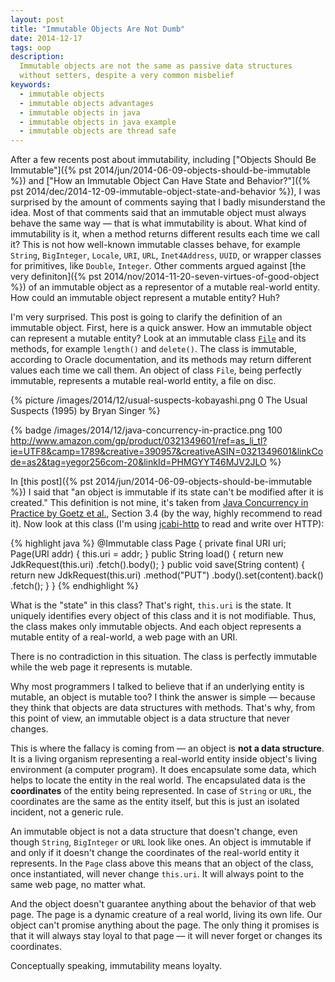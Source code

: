 ```yaml
---
layout: post
title: "Immutable Objects Are Not Dumb"
date: 2014-12-17
tags: oop
description:
  Immutable objects are not the same as passive data structures
  without setters, despite a very common misbelief
keywords:
  - immutable objects
  - immutable objects advantages
  - immutable objects in java
  - immutable objects in java example
  - immutable objects are thread safe
---
```


After a few recents post about immutability, including
["Objects Should Be Immutable"]({% pst 2014/jun/2014-06-09-objects-should-be-immutable %}) and
["How an Immutable Object Can Have State and Behavior?"]({% pst 2014/dec/2014-12-09-immutable-object-state-and-behavior %}),
I was surprised by the amount of comments saying that I badly misunderstand
the idea. Most of that comments said that an immutable object must always behave
the same way &mdash; that is what immutability is about. What kind of immutability
is it, when a method returns different results each time we call it?
This is not how well-known immutable classes behave, for example `String`, `BigInteger`,
`Locale`, `URI`, `URL`, `Inet4Address`, `UUID`, or wrapper classes for primitives, like `Double`,
`Integer`. Other comments argued against
[the very definiton]({% pst 2014/nov/2014-11-20-seven-virtues-of-good-object %})
of an immutable object as a representor of a mutable real-world entity. How
could an immutable object represent a mutable entity? Huh?

I'm very surprised. This post is going to clarify the definition of an immutable
object. First, here is a quick answer. How an immutable object can represent a mutable entity?
Look at an immutable class
[`File`](http://docs.oracle.com/javase/7/docs/api/java/io/File.html)
and its methods, for example `length()` and `delete()`. The class is immutable, according
to Oracle documentation, and its methods may return different values each time
we call them. An object of class `File`, being perfectly immutable,
represents a mutable real-world entity, a file on disc.

<!--more-->

{% picture /images/2014/12/usual-suspects-kobayashi.png 0 The Usual Suspects (1995) by Bryan Singer %}

{% badge /images/2014/12/java-concurrency-in-practice.png 100 http://www.amazon.com/gp/product/0321349601/ref=as_li_tl?ie=UTF8&camp=1789&creative=390957&creativeASIN=0321349601&linkCode=as2&tag=yegor256com-20&linkId=PHMGYYT46MJV2JLO %}

In [this post]({% pst 2014/jun/2014-06-09-objects-should-be-immutable %}) I said
that "an object is immutable if its state can't be modified after it is created."
This definition is not mine, it's taken from
[Java Concurrency in Practice by Goetz et al.](http://www.amazon.com/gp/product/0321349601/ref=as_li_tl?ie=UTF8&camp=1789&creative=390957&creativeASIN=0321349601&linkCode=as2&tag=yegor256com-20&linkId=PHMGYYT46MJV2JLO), Section 3.4
(by the way, highly recommend to read it). Now look at this class
(I'm using [jcabi-http](http://http.jcabi.com) to read and write over HTTP):

{% highlight java %}
@Immutable
class Page {
  private final URI uri;
  Page(URI addr) {
    this.uri = addr;
  }
  public String load() {
    return new JdkRequest(this.uri)
      .fetch().body();
  }
  public void save(String content) {
    return new JdkRequest(this.uri)
      .method("PUT")
      .body().set(content).back()
      .fetch();
  }
}
{% endhighlight %}

What is the "state" in this class? That's right, `this.uri` is the state. It
uniquely identifies every object of this class and it is not modifiable. Thus,
the class makes only immutable objects. And each object represents a
mutable entity of a real-world, a web page with an URI.

There is no contradiction in this situation. The class is perfectly immutable
while the web page it represents is mutable.

Why most programmers I talked to believe that
if an underlying entity is mutable, an object is mutable too? I think the
answer is simple &mdash; because they think that objects are
data structures with methods. That's why, from this point of view,
an immutable object is a data structure that never changes.

This is where the fallacy is coming from &mdash; an object is
**not a data structure**. It is a living organism representing
a real-world entity inside object's living environment (a computer program).
It does encapsulate some data, which helps to locate the entity in the real world. The encapsulated
data is the **coordinates** of the entity being represented. In case
of `String` or `URL`, the coordinates are the same as the
entity itself, but this is just an isolated incident, not a generic rule.

An immutable object is not a data structure that doesn't change, even
though `String`, `BigInteger` or `URL` look like ones. An object is immutable
if and only if it doesn't change the coordinates of the real-world entity
it represents. In the `Page` class above this means that an object of
the class, once instantiated, will never change `this.uri`. It will
always point to the same web page, no matter what.

And the object doesn't guarantee anything about the behavior of that web page. The page
is a dynamic creature of a real world, living its own life. Our object
can't promise anything about the page. The only thing it promises is that
it will always stay loyal to that page &mdash; it will never forget or changes
its coordinates.

Conceptually speaking, immutability means loyalty.
